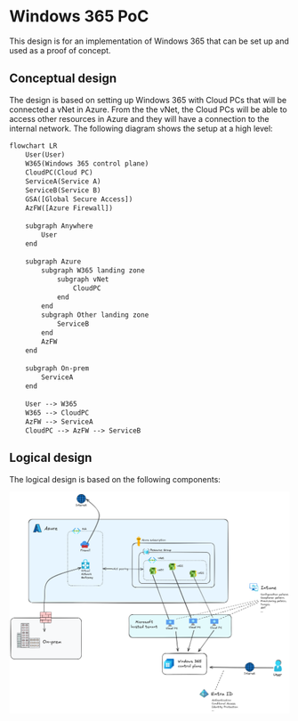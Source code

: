 # Windows 365 PoC

This design is for an implementation of Windows 365 that can be set up and used as a proof of concept.

## Conceptual design

The design is based on setting up Windows 365 with Cloud PCs that will be connected a vNet in Azure.
From the the vNet, the Cloud PCs will be able to access other resources in Azure and they will have a connection to the internal network.
The following diagram shows the setup at a high level:

```mermaid	
flowchart LR
    User(User)
    W365(Windows 365 control plane)
    CloudPC(Cloud PC)
    ServiceA(Service A)
    ServiceB(Service B)
    GSA([Global Secure Access])
    AzFW([Azure Firewall])

    subgraph Anywhere
        User
    end

    subgraph Azure
        subgraph W365 landing zone
            subgraph vNet
                CloudPC
            end
        end
        subgraph Other landing zone
            ServiceB
        end
        AzFW
    end

    subgraph On-prem
        ServiceA
    end

    User --> W365
    W365 --> CloudPC
    AzFW --> ServiceA
    CloudPC --> AzFW --> ServiceB
```	

## Logical design

The logical design is based on the following components:

![Logical design](Logical-W365.png)
